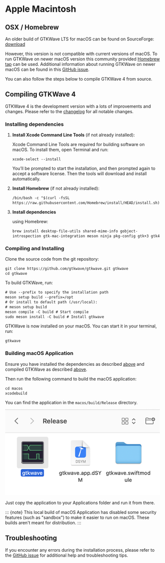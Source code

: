 # Apple Macintosh

## OSX / Homebrew

An older build of GTKWave LTS for macOS can be found on SourceForge:
[download](https://gtkwave.sourceforge.net/gtkwave.zip)

However, this version is not compatible with current versions of macOS.
To run GTKWave on newer macOS version this community provided
[Homebrew tap](https://github.com/randomplum/homebrew-gtkwave) can be used.
Additional information about running GTKWave on newer macOS
can be found in this [GitHub issue](https://github.com/gtkwave/gtkwave/issues/250).

You can also follow the steps below to compile GTKWave 4 from source.

## Compiling GTKWave 4

GTKWave 4 is the development version with a lots of
improvements and changes. Please refer to the
[changelog](https://github.com/gtkwave/gtkwave/blob/master/CHANGELOG.md)
for all notable changes.

### Installing dependencies

1. **Install Xcode Command Line Tools** (if not already installed):

    Xcode Command Line Tools are required for building software on macOS. To install them, open Terminal and run:

    ```shell
    xcode-select --install
    ```

    You’ll be prompted to start the installation, and then prompted again to accept a software license. Then the tools will download and install automatically.

2. **Install Homebrew** (if not already installed):

    ```shell
    /bin/bash -c "$(curl -fsSL https://raw.githubusercontent.com/Homebrew/install/HEAD/install.sh)"
    ```

3. **Install dependencies** 

    using Homebrew:

    ```shell
    brew install desktop-file-utils shared-mime-info gobject-introspection gtk-mac-integration meson ninja pkg-config gtk+3 gtk4
    ```

### Compiling and Installing

Clone the source code from the git repository:

```shell
git clone https://github.com/gtkwave/gtkwave.git gtkwave
cd gtkwave
```

To build GTKWave, run:

```shell
# Use --prefix to specify the installation path
meson setup build --prefix=/opt
# Or install to default path (/usr/local):
# meson setup build
meson compile -C build # Start compile
sudo meson install -C build # Install gtkwave
```

GTKWave is now installed on your macOS. You can start it in your terminal, run:

```shell
gtkwave
```

### Building macOS Application

Ensure you have installed the dependencies as described [above](#installing-dependencies) and compiled GTKWave as described [above](#compiling-and-installing).

Then run the following command to build the macOS application:
```shell
cd macos
xcodebuild
```
You can find the application in the `macos/build/Release` directory.

![GTKWave macOS Application](../_static/images/macos-application.png)

Just copy the application to your Applications folder and run it from there.

::: {note}
This local build of macOS Application has disabled some security features (such as "sandbox") to make it easier to run on macOS.
These builds aren't meant for distribution.
:::

## Troubleshooting

If you encounter any errors during the installation process, please refer to the [GitHub issue](https://github.com/gtkwave/gtkwave/issues) for additional help and troubleshooting tips.
